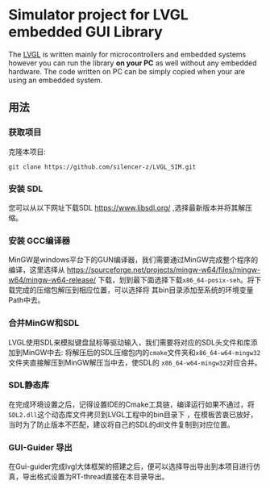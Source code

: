 # Simulator project for LVGL embedded GUI Library

The [LVGL](https://github.com/lvgl/lvgl) is written mainly for microcontrollers and embedded systems however you can run the library **on your PC** as well without any embedded hardware. The code written on PC can be simply copied when your are using an embedded system.


## 用法

### 获取项目

克隆本项目:

```
git clone https://github.com/silencer-z/LVGL_SIM.git
```

### 安装 SDL
您可以从以下网址下载SDL https://www.libsdl.org/ ,选择最新版本并将其解压缩。


### 安装 GCC编译器
MinGW是windows平台下的GUN编译器，我们需要通过MinGW完成整个程序的编译，这里选择从
https://sourceforge.net/projects/mingw-w64/files/mingw-w64/mingw-w64-release/
下载，划到最下面选择下载`x86_64-posix-seh`。将下载完成的压缩包解压到相应位置，可以选择将
其bin目录添加至系统的环境变量Path中去。

### 合并MinGW和SDL
LVGL使用SDL来模拟键盘鼠标等驱动输入，我们需要将对应的SDL头文件和库添加到MinGW中去:
将解压后的SDL压缩包内的`cmake`文件夹和`x86_64-w64-mingw32`文件夹直接解压到MinGW解压当中去，使SDL的
`x86_64-w64-mingw32`对应合并。

### SDL静态库

在完成环境设置之后，记得设置IDE的Cmake工具链，编译运行如果不通过，将`SDL2.dll`这个动态库文件拷贝到LVGL工程中的bin目录下
，在模板苦衷已放好，当时为了防止版本不匹配，建议将自己的SDL的dll文件复制到对应位置。

### GUI-Guider 导出

在Gui-guider完成lvgl大体框架的搭建之后，便可以选择导出导出到本项目进行仿真，导出格式设置为RT-thread直接在本目录导出。